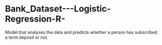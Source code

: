 # Bank_Dataset---Logistic-Regression-R-
Model that analyses the data and predicts whether a person has subscribed a term deposit or not.
